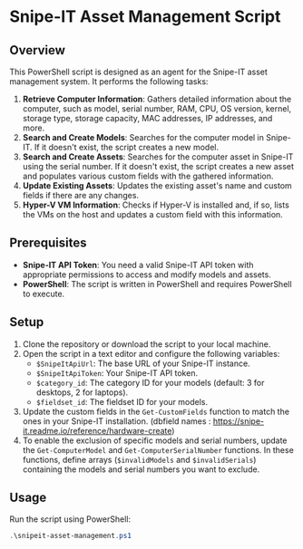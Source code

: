 # Snipe-IT Asset Management Script

## Overview

This PowerShell script is designed as an agent for the Snipe-IT asset management system. It performs the following tasks:

1. **Retrieve Computer Information**: Gathers detailed information about the computer, such as model, serial number, RAM, CPU, OS version, kernel, storage type, storage capacity, MAC addresses, IP addresses, and more.
2. **Search and Create Models**: Searches for the computer model in Snipe-IT. If it doesn't exist, the script creates a new model.
3. **Search and Create Assets**: Searches for the computer asset in Snipe-IT using the serial number. If it doesn't exist, the script creates a new asset and populates various custom fields with the gathered information.
4. **Update Existing Assets**: Updates the existing asset's name and custom fields if there are any changes.
5. **Hyper-V VM Information**: Checks if Hyper-V is installed and, if so, lists the VMs on the host and updates a custom field with this information.

## Prerequisites

- **Snipe-IT API Token**: You need a valid Snipe-IT API token with appropriate permissions to access and modify models and assets.
- **PowerShell**: The script is written in PowerShell and requires PowerShell to execute.

## Setup

1. Clone the repository or download the script to your local machine.
2. Open the script in a text editor and configure the following variables:
    - `$SnipeItApiUrl`: The base URL of your Snipe-IT instance.
    - `$SnipeItApiToken`: Your Snipe-IT API token.
    - `$category_id`: The category ID for your models (default: 3 for desktops, 2 for laptops).
    - `$fieldset_id`: The fieldset ID for your models.
3. Update the custom fields in the `Get-CustomFields` function to match the ones in your Snipe-IT installation. (dbfield names : https://snipe-it.readme.io/reference/hardware-create)
4. To enable the exclusion of specific models and serial numbers, update the `Get-ComputerModel` and `Get-ComputerSerialNumber` functions. In these functions, define arrays (`$invalidModels` and `$invalidSerials`) containing the models and serial numbers you want to exclude.

## Usage

Run the script using PowerShell:

```powershell
.\snipeit-asset-management.ps1
